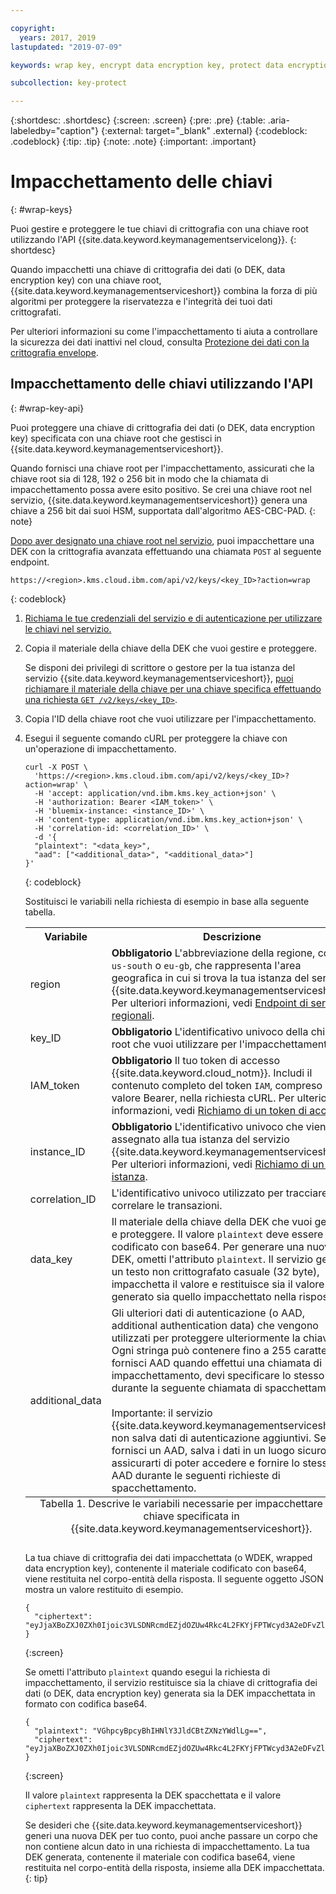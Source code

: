 ```yaml
---

copyright:
  years: 2017, 2019
lastupdated: "2019-07-09"

keywords: wrap key, encrypt data encryption key, protect data encryption key, envelope encryption API examples

subcollection: key-protect

---
```


{:shortdesc: .shortdesc}
{:screen: .screen}
{:pre: .pre}
{:table: .aria-labeledby="caption"}
{:external: target="_blank" .external}
{:codeblock: .codeblock}
{:tip: .tip}
{:note: .note}
{:important: .important}

# Impacchettamento delle chiavi
{: #wrap-keys}

Puoi gestire e proteggere le tue chiavi di crittografia con una chiave root utilizzando l'API {{site.data.keyword.keymanagementservicelong}}.
{: shortdesc}

Quando impacchetti una chiave di crittografia dei dati (o DEK, data encryption key) con una chiave root, {{site.data.keyword.keymanagementserviceshort}} combina la forza di più algoritmi per proteggere la riservatezza e l'integrità dei tuoi dati crittografati.  

Per ulteriori informazioni su come l'impacchettamento ti aiuta a controllare la sicurezza dei dati inattivi nel cloud, consulta [Protezione dei dati con la crittografia envelope](/docs/services/key-protect?topic=key-protect-envelope-encryption).

## Impacchettamento delle chiavi utilizzando l'API
{: #wrap-key-api}

Puoi proteggere una chiave di crittografia dei dati (o DEK, data encryption key) specificata con una chiave root che gestisci in {{site.data.keyword.keymanagementserviceshort}}.

Quando fornisci una chiave root per l'impacchettamento, assicurati che la chiave root sia di 128, 192 o 256 bit in modo che la chiamata di impacchettamento possa avere esito positivo. Se crei una chiave root nel servizio, {{site.data.keyword.keymanagementserviceshort}} genera una chiave a 256 bit dai suoi HSM, supportata dall'algoritmo AES-CBC-PAD.
{: note}

[Dopo aver designato una chiave root nel servizio](/docs/services/key-protect?topic=key-protect-create-root-keys), puoi impacchettare una DEK con la crittografia avanzata effettuando una chiamata `POST` al seguente endpoint.

```
https://<region>.kms.cloud.ibm.com/api/v2/keys/<key_ID>?action=wrap
```
{: codeblock}

1. [Richiama le tue credenziali del servizio e di autenticazione per utilizzare le chiavi nel servizio.](/docs/services/key-protect?topic=key-protect-set-up-api)

2. Copia il materiale della chiave della DEK che vuoi gestire e proteggere.

    Se disponi dei privilegi di scrittore o gestore per la tua istanza del servizio {{site.data.keyword.keymanagementserviceshort}}, [puoi richiamare il materiale della chiave per una chiave specifica effettuando una richiesta `GET /v2/keys/<key_ID>`](/docs/services/key-protect?topic=key-protect-view-keys#view-keys-api	).

3. Copia l'ID della chiave root che vuoi utilizzare per l'impacchettamento.

4. Esegui il seguente comando cURL per proteggere la chiave con un'operazione di impacchettamento.

    ```cURL
    curl -X POST \
      'https://<region>.kms.cloud.ibm.com/api/v2/keys/<key_ID>?action=wrap' \
      -H 'accept: application/vnd.ibm.kms.key_action+json' \
      -H 'authorization: Bearer <IAM_token>' \
      -H 'bluemix-instance: <instance_ID>' \
      -H 'content-type: application/vnd.ibm.kms.key_action+json' \
      -H 'correlation-id: <correlation_ID>' \
      -d '{
      "plaintext": "<data_key>",
      "aad": ["<additional_data>", "<additional_data>"]
    }'
    ```
    {: codeblock}

    Sostituisci le variabili nella richiesta di esempio in base alla seguente tabella.

    <table>
      <tr>
        <th>Variabile</th>
        <th>Descrizione</th>
      </tr>
      <tr>
        <td><varname>region</varname></td>
        <td><strong>Obbligatorio</strong> L'abbreviazione della regione, come <code>us-south</code> o <code>eu-gb</code>, che rappresenta l'area geografica in cui si trova la tua istanza del servizio {{site.data.keyword.keymanagementserviceshort}}. Per ulteriori informazioni, vedi <a href="/docs/services/key-protect?topic=key-protect-regions#service-endpoints">Endpoint di servizio regionali</a>.</td>
      </tr>
      <tr>
        <td><varname>key_ID</varname></td>
        <td><strong>Obbligatorio</strong> L'identificativo univoco della chiave root che vuoi utilizzare per l'impacchettamento.</td>
      </tr>
      <tr>
        <td><varname>IAM_token</varname></td>
        <td><strong>Obbligatorio</strong> Il tuo token di accesso {{site.data.keyword.cloud_notm}}. Includi il contenuto completo del token <code>IAM</code>, compreso il valore Bearer, nella richiesta cURL. Per ulteriori informazioni, vedi <a href="/docs/services/key-protect?topic=key-protect-retrieve-access-token">Richiamo di un token di accesso</a>.</td>
      </tr>
      <tr>
        <td><varname>instance_ID</varname></td>
        <td><strong>Obbligatorio</strong> L'identificativo univoco che viene assegnato alla tua istanza del servizio {{site.data.keyword.keymanagementserviceshort}}. Per ulteriori informazioni, vedi <a href="/docs/services/key-protect?topic=key-protect-retrieve-instance-ID">Richiamo di un ID istanza</a>.</td>
      </tr>
      <tr>
        <td><varname>correlation_ID</varname></td>
        <td>L'identificativo univoco utilizzato per tracciare e correlare le transazioni.</td>
      </tr>
      <tr>
        <td><varname>data_key</varname></td>
        <td>Il materiale della chiave della DEK che vuoi gestire e proteggere. Il valore <code>plaintext</code> deve essere codificato con base64. Per generare una nuova DEK, ometti l'attributo <code>plaintext</code>. Il servizio genera un testo non crittografato casuale (32 byte), impacchetta il valore e restituisce sia il valore generato sia quello impacchettato nella risposta.</td>
      </tr>
      <tr>
        <td><varname>additional_data</varname></td>
        <td>Gli ulteriori dati di autenticazione (o AAD, additional authentication data) che vengono utilizzati per proteggere ulteriormente la chiave. Ogni stringa può contenere fino a 255 caratteri. Se fornisci AAD quando effettui una chiamata di impacchettamento, devi specificare lo stesso AAD durante la seguente chiamata di spacchettamento.<br></br>Importante: il servizio {{site.data.keyword.keymanagementserviceshort}} non salva dati di autenticazione aggiuntivi. Se fornisci un AAD, salva i dati in un luogo sicuro per assicurarti di poter accedere e fornire lo stesso AAD durante le seguenti richieste di spacchettamento.</td>
      </tr>
      <caption style="caption-side:bottom;">Tabella 1. Descrive le variabili necessarie per impacchettare una chiave specificata in {{site.data.keyword.keymanagementserviceshort}}.</caption>
    </table>

    La tua chiave di crittografia dei dati impacchettata (o WDEK, wrapped data encryption key), contenente il materiale codificato con base64, viene restituita nel corpo-entità della risposta. Il seguente oggetto JSON mostra un valore restituito di esempio.

    ```
    {
      "ciphertext": "eyJjaXBoZXJ0ZXh0Ijoic3VLSDNRcmdEZjdOZUw4Rkc4L2FKYjFPTWcyd3A2eDFvZlA4MEc0Z1B2RmNrV2g3cUlidHphYXU0eHpKWWoxZyIsImhhc2giOiJiMmUyODdkZDBhZTAwZGZlY2Q3OGJmMDUxYmNmZGEyNWJkNGUzMjBkYjBhN2FjNzVhMWYzZmNkMDZlMjAzZWYxNWM5MTY4N2JhODg2ZWRjZGE2YWVlMzFjYzk2MjNkNjA5YTRkZWNkN2E5Y2U3ZDc5ZTRhZGY1MWUyNWFhYWM5MjhhNzg3NmZjYjM2NDFjNTQzMTZjMjMwOGY2MThlZGM2OTE3MjAyYjA5YTdjMjA2YzkxNTBhOTk1NmUxYzcxMTZhYjZmNmQyYTQ4MzZiZTM0NTk0Y2IwNzJmY2RmYTk2ZSJ9"
    }
    ```
    {:screen}
    
    Se ometti l'attributo `plaintext` quando esegui la richiesta di impacchettamento, il servizio restituisce sia la chiave di crittografia dei dati (o DEK, data encryption key) generata sia la DEK impacchettata in formato con codifica base64.

    ```
    {
      "plaintext": "VGhpcyBpcyBhIHNlY3JldCBtZXNzYWdlLg==",
      "ciphertext": "eyJjaXBoZXJ0ZXh0Ijoic3VLSDNRcmdEZjdOZUw4Rkc4L2FKYjFPTWcyd3A2eDFvZlA4MEc0Z1B2RmNrV2g3cUlidHphYXU0eHpKWWoxZyIsImhhc2giOiJiMmUyODdkZDBhZTAwZGZlY2Q3OGJmMDUxYmNmZGEyNWJkNGUzMjBkYjBhN2FjNzVhMWYzZmNkMDZlMjAzZWYxNWM5MTY4N2JhODg2ZWRjZGE2YWVlMzFjYzk2MjNkNjA5YTRkZWNkN2E5Y2U3ZDc5ZTRhZGY1MWUyNWFhYWM5MjhhNzg3NmZjYjM2NDFjNTQzMTZjMjMwOGY2MThlZGM2OTE3MjAyYjA5YTdjMjA2YzkxNTBhOTk1NmUxYzcxMTZhYjZmNmQyYTQ4MzZiZTM0NTk0Y2IwNzJmY2RmYTk2ZSJ9"
    }
    ```
    {:screen}

    Il valore `plaintext` rappresenta la DEK spacchettata e il valore `ciphertext` rappresenta la DEK impacchettata.
    
    Se desideri che {{site.data.keyword.keymanagementserviceshort}} generi una nuova DEK per tuo conto, puoi anche passare un corpo che non contiene alcun dato in una richiesta di impacchettamento. La tua DEK generata, contenente il materiale con codifica base64, viene restituita nel corpo-entità della risposta, insieme alla DEK impacchettata.
    {: tip}
    
